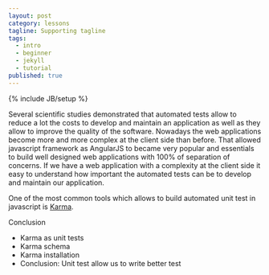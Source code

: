 ```yaml
---
layout: post
category: lessons
tagline: Supporting tagline
tags: 
  - intro
  - beginner
  - jekyll
  - tutorial
published: true
---
```



{% include JB/setup %}

Several scientific studies demonstrated that automated tests allow to reduce a lot the costs to develop and maintain an application as well as they allow to improve the quality of the software.
Nowadays the web applications become more and more complex at the client side than before. That allowed javascript framework as AngularJS to became very popular and essentials to build well designed web applications with 100% of separation of concerns. 
If we have a web application with a complexity at the client side it easy to understand how important the automated tests can be to develop and maintain our application.

One of the most common tools which allows to build automated unit test in javascript is [Karma](http://karma-runner.github.io/0.13/index.html).


Conclusion

- Karma as unit tests
- Karma schema
- Karma installation
- Conclusion: Unit test allow us to write better test
